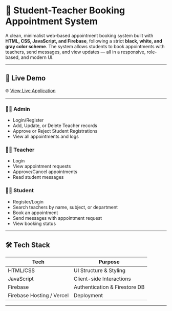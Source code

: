 # 🖤 Student-Teacher Booking Appointment System

A clean, minimalist web-based appointment booking system built with **HTML, CSS, JavaScript, and Firebase**, following a strict **black, white, and gray color scheme**. The system allows students to book appointments with teachers, send messages, and view updates — all in a responsive, role-based, and modern UI.

---

## 🎯 Live Demo

🌐 [View Live Application](https://student-teacher-booking-appointment-gamma.vercel.app/)

---


### 👨‍💼 Admin
- Login/Register
- Add, Update, or Delete Teacher records
- Approve or Reject Student Registrations
- View all appointments and logs

### 👨‍🏫 Teacher
- Login
- View appointment requests
- Approve/Cancel appointments
- Read student messages

### 👨‍🎓 Student
- Register/Login
- Search teachers by name, subject, or department
- Book an appointment
- Send messages with appointment request
- View booking status

---

## 🛠 Tech Stack

| Tech        | Purpose                        |
|-------------|--------------------------------|
| HTML/CSS    | UI Structure & Styling         |
| JavaScript  | Client-side Interactions       |
| Firebase    | Authentication & Firestore DB  |
| Firebase Hosting / Vercel | Deployment      |

---


